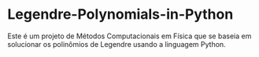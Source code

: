 # Legendre-Polynomials-in-Python
Este é um projeto de Métodos Computacionais em Física que se baseia em solucionar os polinômios de Legendre usando a linguagem Python.
